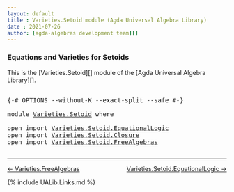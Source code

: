 ```yaml
---
layout: default
title : Varieties.Setoid module (Agda Universal Algebra Library)
date : 2021-07-26
author: [agda-algebras development team][]
---
```


### <a id="equations-and-varieties-for-setoids">Equations and Varieties for Setoids</a>

This is the [Varieties.Setoid][] module of the [Agda Universal Algebra Library][].

<pre class="Agda">

<a id="339" class="Symbol">{-#</a> <a id="343" class="Keyword">OPTIONS</a> <a id="351" class="Pragma">--without-K</a> <a id="363" class="Pragma">--exact-split</a> <a id="377" class="Pragma">--safe</a> <a id="384" class="Symbol">#-}</a>

<a id="389" class="Keyword">module</a> <a id="396" href="Varieties.Setoid.html" class="Module">Varieties.Setoid</a> <a id="413" class="Keyword">where</a>

<a id="420" class="Keyword">open</a> <a id="425" class="Keyword">import</a> <a id="432" href="Varieties.Setoid.EquationalLogic.html" class="Module">Varieties.Setoid.EquationalLogic</a>
<a id="465" class="Keyword">open</a> <a id="470" class="Keyword">import</a> <a id="477" href="Varieties.Setoid.Closure.html" class="Module">Varieties.Setoid.Closure</a>
<a id="502" class="Keyword">open</a> <a id="507" class="Keyword">import</a> <a id="514" href="Varieties.Setoid.FreeAlgebras.html" class="Module">Varieties.Setoid.FreeAlgebras</a>

</pre>

--------------------------------

[← Varieties.FreeAlgebras](Varieties.FreeAlgebras.html)
<span style="float:right;">[Varieties.Setoid.EquationalLogic →](Varieties.Setoid.EquationalLogic.html)</span>

{% include UALib.Links.md %}

[agda-algebras development team]: https://github.com/ualib/agda-algebras#the-agda-algebras-development-team

